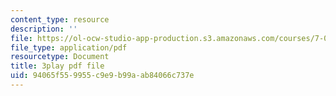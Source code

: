 ```yaml
---
content_type: resource
description: ''
file: https://ol-ocw-studio-app-production.s3.amazonaws.com/courses/7-014-introductory-biology-spring-2005/94065f559955c9e9b99aab84066c737e_5WqgNOSoD_M.pdf
file_type: application/pdf
resourcetype: Document
title: 3play pdf file
uid: 94065f55-9955-c9e9-b99a-ab84066c737e
---
```

